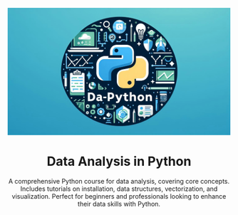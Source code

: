 <p align="center">
  <img src="logo.jpg" alt="DA-Python Logo" width="500"/>
</p>

<h1 align="center">Data Analysis in Python</h1>

<p align="center">
  A comprehensive Python course for data analysis, covering core concepts. Includes tutorials on installation, data structures, vectorization, and visualization. Perfect for beginners and professionals looking to enhance their data skills with Python.
</p>
